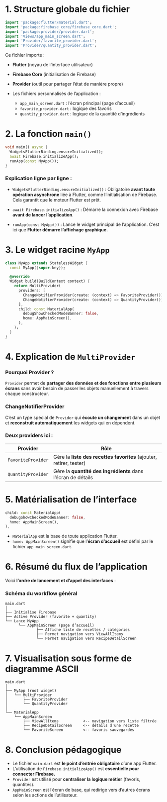 # **1. Structure globale du fichier**

```dart
import 'package:flutter/material.dart';
import 'package:firebase_core/firebase_core.dart';
import 'package:provider/provider.dart';
import 'Views/app_main_screen.dart';
import 'Provider/favorite_provider.dart';
import 'Provider/quantity_provider.dart';
```

Ce fichier importe :

* **Flutter** (noyau de l’interface utilisateur)
* **Firebase Core** (initialisation de Firebase)
* **Provider** (outil pour partager l’état de manière propre)
* Les fichiers personnalisés de l’application :

  * `app_main_screen.dart` : l’écran principal (page d’accueil)
  * `favorite_provider.dart` : logique des favoris
  * `quantity_provider.dart` : logique de la quantité d’ingrédients



# **2. La fonction `main()`**

```dart
void main() async {
  WidgetsFlutterBinding.ensureInitialized();
  await Firebase.initializeApp();
  runApp(const MyApp());
}
```

### **Explication ligne par ligne** :

* `WidgetsFlutterBinding.ensureInitialized()` :
  Obligatoire **avant toute opération asynchrone** liée à Flutter, comme l’initialisation de Firebase. Cela garantit que le moteur Flutter est prêt.

* `await Firebase.initializeApp()` :
  Démarre la connexion avec Firebase **avant de lancer l’application**.

* `runApp(const MyApp())` :
  Lance le widget principal de l’application. C’est ici que **Flutter démarre l’affichage graphique.**



# **3. Le widget racine `MyApp`**

```dart
class MyApp extends StatelessWidget {
  const MyApp({super.key});

  @override
  Widget build(BuildContext context) {
    return MultiProvider(
      providers: [
        ChangeNotifierProvider(create: (context) => FavoriteProvider()),
        ChangeNotifierProvider(create: (context) => QuantityProvider()),
      ],
      child: const MaterialApp(
        debugShowCheckedModeBanner: false,
        home: AppMainScreen(),
      ),
    );
  }
}
```



# **4. Explication de `MultiProvider`**

### **Pourquoi Provider ?**

`Provider` permet de **partager des données et des fonctions entre plusieurs écrans** sans avoir besoin de passer les objets manuellement à travers chaque constructeur.

### **ChangeNotifierProvider**

C’est un type spécial de `Provider` qui **écoute un changement** dans un objet et **reconstruit automatiquement** les widgets qui en dépendent.

### **Deux providers ici :**

| Provider           | Rôle                                                                |
| ------------------ | ------------------------------------------------------------------- |
| `FavoriteProvider` | Gère la **liste des recettes favorites** (ajouter, retirer, tester) |
| `QuantityProvider` | Gère la **quantité des ingrédients** dans l’écran de détails        |



# **5. Matérialisation de l’interface**

```dart
child: const MaterialApp(
  debugShowCheckedModeBanner: false,
  home: AppMainScreen(),
),
```

* `MaterialApp` est la base de toute application Flutter.
* `home: AppMainScreen()` signifie que l’**écran d’accueil** est défini par le fichier `app_main_screen.dart`.



# **6. Résumé du flux de l’application**

Voici **l’ordre de lancement et d’appel des interfaces** :

### **Schéma du workflow général**

```
main.dart
│
├── Initialise Firebase
├── Active Provider (favorite + quantity)
└── Lance MyApp
      └── AppMainScreen (page d’accueil)
              ├── Affiche liste de recettes / catégories
              ├── Permet navigation vers ViewAllItems
              └── Permet navigation vers RecipeDetailScreen
```



# **7. Visualisation sous forme de diagramme ASCII**

```
main.dart
│
├── MyApp (root widget)
│   └── MultiProvider
│       ├── FavoriteProvider
│       └── QuantityProvider
│
└── MaterialApp
    └── AppMainScreen
        ├── ViewAllItems           <-- navigation vers liste filtrée
        ├── RecipeDetailScreen     <-- détails d'une recette
        └── FavoriteScreen         <-- favoris sauvegardés
```



# **8. Conclusion pédagogique**

* Le fichier `main.dart` est **le point d’entrée obligatoire** d’une app Flutter.
* L’utilisation de `Firebase.initializeApp()` est **essentielle pour connecter Firebase.**
* `Provider` est utilisé pour **centraliser la logique métier** (favoris, quantités).
* `AppMainScreen` est l’écran de base, qui redirige vers d’autres écrans selon les actions de l’utilisateur.

